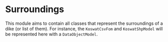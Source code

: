 # Surroundings

This module aims to contain all classes that represent the surroundings of a dike (or list of them).
For instance, the `KoswatCsvFom` and `KoswatShpModel` will be represented here with a `DataObjectModel`.